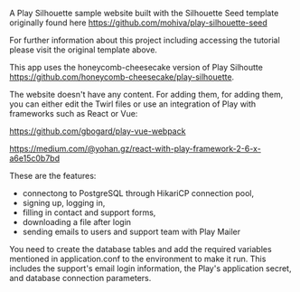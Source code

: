 A Play Silhouette sample website built with the Silhouette Seed template originally found here https://github.com/mohiva/play-silhouette-seed

For further information about this project including accessing the tutorial please visit the original template above.

This app uses the honeycomb-cheesecake version of Play Silhoutte https://github.com/honeycomb-cheesecake/play-silhouette.

The website doesn't have any content. For adding them, for adding them, you can either edit the Twirl files or use an integration of Play with frameworks such as React or Vue:

https://github.com/gbogard/play-vue-webpack

https://medium.com/@yohan.gz/react-with-play-framework-2-6-x-a6e15c0b7bd

These are the features:

-  connectong to PostgreSQL through HikariCP connection pool,
-  signing up, logging in, 
-  filling in contact and support forms, 
-  downloading a file after login
-  sending emails to users and support team with Play Mailer

You need to create the database tables and add the required variables mentioned in application.conf to the environment to make it run. This includes the support's email login information, the Play's application secret, and database connection parameters.
